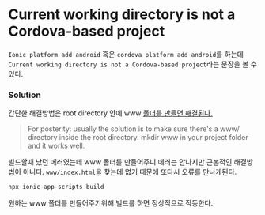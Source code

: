 # Current working directory is not a Cordova-based project

``Ionic platform add android`` 혹은 ``cordova platform add android``를 하는데 <br>``Current working directory is not a Cordova-based project``라는 문장을 볼 수 있다.

### Solution

간단한 해결방법은 root directory 안에  www [폴더를 만들면 해결된다.](https://github.com/ionic-team/ionic-cli/issues/935)

 > For posterity: usually the solution is to make sure there's a www/ directory inside the root directory.
mkdir www in your project folder and it works well.

빌드할때 났던 에러였는데 www 폴더를 만들어주니 에러는 안나지만 근본적인 해결방법이 아니다. ``www/index.html``을 찾는데 없기 때문에 또다시 오류를 만나게된다.

```bash
npx ionic-app-scripts build
```
원하는 www 폴더를 만들어주기위해 빌드를 하면 정상적으로 작동한다.
